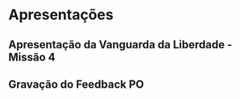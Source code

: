# Apresentações

## Apresentação da Vanguarda da Liberdade - Missão 4


## Gravação do Feedback PO

